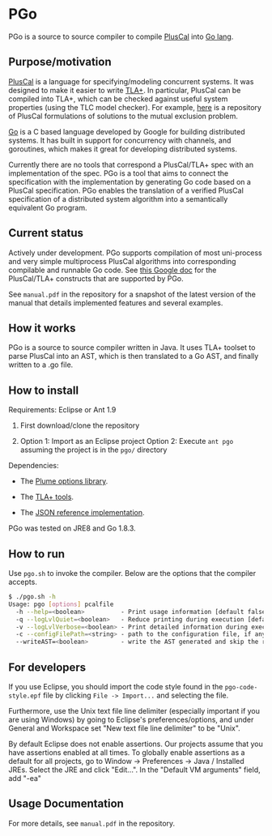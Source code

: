 # PGo #

PGo is a source to source compiler to compile
[PlusCal](http://lamport.azurewebsites.net/tla/pluscal.html) into
[Go lang](https://golang.org/).

## Purpose/motivation

[PlusCal](http://lamport.azurewebsites.net/tla/pluscal.html) is a
language for specifying/modeling concurrent systems. It was designed
to make it easier to write [TLA+](https://github.com/tlaplus). In
particular, PlusCal can be compiled into TLA+, which can be checked
against useful system properties (using the TLC model checker). For
example, [here](https://github.com/duerrfk/skp) is a repository of
PlusCal formulations of solutions to the mutual exclusion problem.

[Go](https://golang.org/) is a C based language developed by Google
for building distributed systems. It has built in support for
concurrency with channels, and goroutines, which makes it great for
developing distributed systems.

Currently there are no tools that correspond a PlusCal/TLA+ spec with
an implementation of the spec. PGo is a tool that aims to connect the
specification with the implementation by generating Go code based on a
PlusCal specification. PGo enables the translation of a verified
PlusCal specification of a distributed system algorithm into a
semantically equivalent Go program.

## Current status

Actively under development. PGo supports compilation of most
uni-process and very simple multiprocess PlusCal algorithms into
corresponding compilable and runnable Go code. See [this Google doc](https://docs.google.com/document/d/1nqcqIVzmfA3LhX7C2Tf1FbbFApLnEHx0JbXkVqcn68w/edit)
for the PlusCal/TLA+ constructs that are supported by PGo.

See `manual.pdf` in the repository for a snapshot of the latest version
of the manual that details implemented features and several examples.

## How it works

PGo is a source to source compiler written in Java. It uses TLA+
toolset to parse PlusCal into an AST, which is then translated to a Go
AST, and finally written to a .go file.

## How to install

Requirements: Eclipse or Ant 1.9

1. First download/clone the repository

2. Option 1: Import as an Eclipse project
Option 2: Execute `ant pgo` assuming the project is in the `pgo/` directory

Dependencies:

- The [Plume options library](https://mernst.github.io/plume-lib/).

- The [TLA+ tools](https://github.com/tlaplus/tlaplus/tree/master/tlatools/src).

- The [JSON reference implementation](https://github.com/stleary/JSON-java).

PGo was tested on JRE8 and Go 1.8.3.

## How to run

Use `pgo.sh` to invoke the compiler. Below are the options that the compiler accepts.

```bash
$ ./pgo.sh -h
Usage: pgo [options] pcalfile
  -h --help=<boolean>          - Print usage information [default false]
  -q --logLvlQuiet=<boolean>   - Reduce printing during execution [default false]
  -v --logLvlVerbose=<boolean> - Print detailed information during execution  [default false]
  -c --configFilePath=<string> - path to the configuration file, if any [default ]
  --writeAST=<boolean>         - write the AST generated and skip the rest [default false]
```

## For developers

If you use Eclipse, you should import the code style found in the
`pgo-code-style.epf` file by clicking `File -> Import...` and
selecting the file.

Furthermore, use the Unix text file line delimiter (especially
important if you are using Windows) by going to Eclipse's
preferences/options, and under General and Workspace set "New text
file line delimiter" to be "Unix".

By default Eclipse does not enable assertions. Our projects assume
that you have assertions enabled at all times.  To globally enable
assertions as a default for all projects, go to Window -> Preferences
-> Java / Installed JREs.  Select the JRE and click "Edit...". In the
"Default VM arguments" field, add "-ea"

## Usage Documentation

For more details, see `manual.pdf` in the repository.
